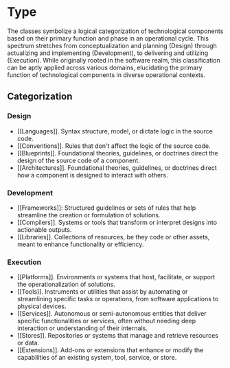 # Type

The classes symbolize a logical categorization of technological components based on their primary function and phase in an operational cycle. This spectrum stretches from conceptualization and planning (Design) through actualizing and implementing (Development), to delivering and utilizing (Execution). While originally rooted in the software realm, this classification can be aptly applied across various domains, elucidating the primary function of technological components in diverse operational contexts.

## Categorization

### Design

- [[Languages]]. Syntax structure, model, or dictate logic in the source code.
- [[Conventions]]. Rules that don't affect the logic of the source code.
- [[Blueprints]]. Foundational theories, guidelines, or doctrines direct the design of the source code of a component.
- [[Architectures]]. Foundational theories, guidelines, or doctrines direct how a component is designed to interact with others.
### Development

- [[Frameworks]]: Structured guidelines or sets of rules that help streamline the creation or formulation of solutions.
- [[Compilers]]. Systems or tools that transform or interpret designs into actionable outputs.
- [[Libraries]]. Collections of resources, be they code or other assets, meant to enhance functionality or efficiency.

### Execution

- [[Platforms]]. Environments or systems that host, facilitate, or support the operationalization of solutions.
- [[Tools]]. Instruments or utilities that assist by automating or streamlining specific tasks or operations, from software applications to physical devices.
- [[Services]]. Autonomous or semi-autonomous entities that deliver specific functionalities or services, often without needing deep interaction or understanding of their internals.
- [[Stores]]. Repositories or systems that manage and retrieve resources or data.
- [[Extensions]]. Add-ons or extensions that enhance or modify the capabilities of an existing system, tool, service, or store.
